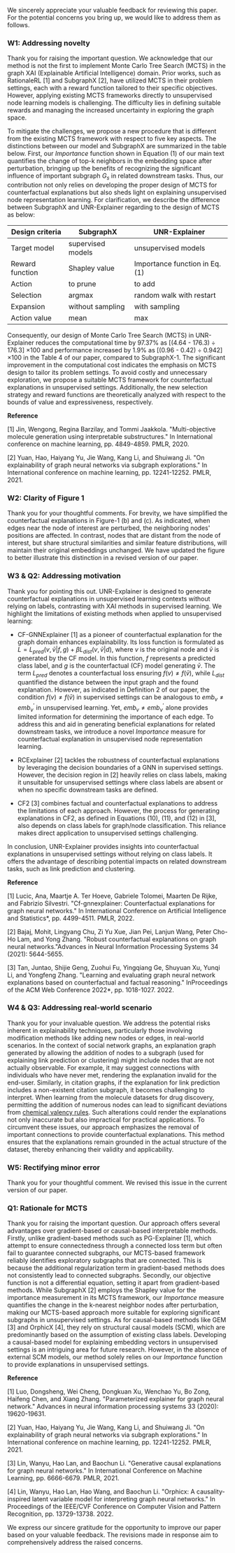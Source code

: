 We sincerely appreciate your valuable feedback for reviewing this paper. For the potential concerns you bring up, we would like to address them as follows.

### W1: Addressing novelty

Thank you for raising the important question. We acknowledge that our method is not the first to implement Monte Carlo Tree Search (MCTS) in the graph XAI (Explainable Artificial Intelligence) domain. Prior works, such as RationaleRL [1] and SubgraphX [2], have utilized MCTS in their problem settings, each with a reward function tailored to their specific objectives. However, applying existing MCTS frameworks directly to unsupervised node learning models is challenging. The difficulty lies in defining suitable rewards and managing the increased uncertainty in exploring the graph space.

To mitigate the challenges, we propose a new procedure that is different from the existing MCTS framework with respect to five key aspects. The distinctions between our model and SubgraphX are summarized in the table below.
First, our $Importance$ function shown in Equation (1) of our main text quantifies the change of top-k neighbors in the embedding space after perturbation, bringing up the benefits of recognizing the significant influence of important subgraph $G_s$ in related downstream tasks. Thus, our contribution not only relies on developing the proper design of MCTS for counterfactual explanations but also sheds light on explaining unsupervised node representation learning. For clarification, we describe the difference between SubgraphX and UNR-Explainer regarding to the design of MCTS as below:

| Design criteria        | SubgraphX          |   UNR-Explainer                |
|------------------------|--------------------|--------------------------------|
| Target model           | supervised models  | unsupervised models            |
| Reward function        | Shapley value      | Importance function in Eq. (1) |
| Action                 | to prune           | to add                         |
| Selection              | argmax             | random walk with restart       |
| Expansion              | without sampling   | with sampling                  |
| Action value           | mean               | max                            |

Consequently, our design of Monte Carlo Tree Search (MCTS) in UNR-Explainer reduces the computational time by 97.37\% as [(4.64 - 176.3) ÷ 176.3] ×100 and performance increased by 1.9\% as [(0.96 - 0.42) ÷ 0.942] ×100 in the Table 4 of our paper, compared to SubgraphX-1. The significant improvement in the computational cost indicates the emphasis on MCTS design to tailor its problem settings. To avoid costly and unnecessary exploration, we propose a suitable MCTS framework for counterfactual explanations in unsupervised settings. Additionally, the new selection strategy and reward functions are theoretically analyzed with respect to the bounds of value and expressiveness, respectively.

 **Reference** 
 
[1] Jin, Wengong, Regina Barzilay, and Tommi Jaakkola. "Multi-objective molecule generation using interpretable substructures." In International conference on machine learning, pp. 4849-4859. PMLR, 2020.

[2] Yuan, Hao, Haiyang Yu, Jie Wang, Kang Li, and Shuiwang Ji. "On explainability of graph neural networks via subgraph explorations." In International conference on machine learning, pp. 12241-12252. PMLR, 2021.

### W2: Clarity of Figure 1

Thank you for your thoughtful comments. For brevity, we have simplified the counterfactual explanations in Figure-1 (b) and (c). As indicated, when edges near the node of interest are perturbed, the neighboring nodes' positions are affected. In contrast, nodes that are distant from the node of interest, but share structural similarities and similar feature distributions, will maintain their original embeddings unchanged. We have updated the figure to better illustrate this distinction in a revised version of our paper.

### W3 & Q2: Addressing motivation

Thank you for pointing this out. UNR-Explainer is designed to generate counterfactual explanations in unsupervised learning contexts without relying on labels, contrasting with XAI methods in supervised learning. We highlight the limitations of existing methods when applied to unsupervised learning:

- CF-GNNExplainer [1] as a pioneer of counterfactual explanation for the graph domain enhances explainability. Its loss function is formulated as 
 $L = L_{pred}(v, \bar{v}| f, g) + βL_{dist}(v,  \bar{v} | d)$, where $v$ is the original node and $\bar{v}$ is generated by the CF model. In this function, $f$ represents a predicted class label, and $g$ is the counterfactual (CF) model generating $\bar{v}$. The term $L_{pred}$ denotes a counterfactual loss ensuring $f(v) \neq f(\bar{v})$, while $L_{dist}$ quantified the distance between the input graph and the found explanation. However, as indicated in Definition 2 of our paper, the condition $f(v) \neq f(\bar{v})$ in supervised settings can be analogous to $emb_{v} \neq emb_{v}^{\prime}$ in unsupervised learning. Yet, $emb_{v} \neq emb_{v}^{\prime}$ alone provides limited information for determining the importance of each edge.  To address this and aid in generating beneficial explanations for related downstream tasks, we introduce a novel $Importance$ measure for counterfactual explanation in unsupervised node representation learning.

- RCExplainer [2] tackles the robustness of counterfactual explanations by leveraging the decision boundaries of a GNN in supervised settings. However, the decision region in [2] heavily relies on class labels, making it unsuitable for unsupervised settings where class labels are absent or when no specific downstream tasks are defined.

- CF2 [3] combines factual and counterfactual explanations to address the limitations of each approach. However, the process for generating explanations in CF2, as defined in Equations (10), (11), and (12) in [3], also depends on class labels for graph/node classification. This reliance makes direct application to unsupervised settings challenging.

In conclusion, UNR-Explainer provides insights into counterfactual explanations in unsupervised settings without relying on class labels. It offers the advantage of describing potential impacts on related downstream tasks, such as link prediction and clustering.

 **Reference**
 
[1] Lucic, Ana, Maartje A. Ter Hoeve, Gabriele Tolomei, Maarten De Rijke, and Fabrizio Silvestri. "Cf-gnnexplainer: Counterfactual explanations for graph neural networks." In International Conference on Artificial Intelligence and Statistics*, pp. 4499-4511. PMLR, 2022.

[2] Bajaj, Mohit, Lingyang Chu, Zi Yu Xue, Jian Pei, Lanjun Wang, Peter Cho-Ho Lam, and Yong Zhang. "Robust counterfactual explanations on graph neural networks."Advances in Neural Information Processing Systems 34 (2021): 5644-5655.

[3] Tan, Juntao, Shijie Geng, Zuohui Fu, Yingqiang Ge, Shuyuan Xu, Yunqi Li, and Yongfeng Zhang. "Learning and evaluating graph neural network explanations based on counterfactual and factual reasoning." InProceedings of the ACM Web Conference 2022*, pp. 1018-1027. 2022.

### W4 \& Q3: Addressing real-world scenario

Thank you for your invaluable question. We address the potential risks inherent in explainability techniques, particularly those involving modification methods like adding new nodes or edges, in real-world scenarios. In the context of social network graphs, an explanation graph generated by allowing the addition of nodes to a subgraph (used for explaining link prediction or clustering) might include nodes that are not actually observable. For example, it may suggest connections with individuals who have never met, rendering the explanation invalid for the end-user. Similarly, in citation graphs, if the explanation for link prediction includes a non-existent citation subgraph, it becomes challenging to interpret. When learning from the molecule datasets for drug discovery, permitting the addition of numerous nodes can lead to significant deviations from [chemical valency rules](https://en.wikipedia.org/wiki/Valence_(chemistry)). Such alterations could render the explanations not only inaccurate but also impractical for practical applications. To circumvent these issues, our approach emphasizes the removal of important connections to provide counterfactual explanations. This method ensures that the explanations remain grounded in the actual structure of the dataset, thereby enhancing their validity and applicability.


### W5: Rectifying minor error

Thank you for your thoughtful comment. We revised this issue in the current version of our paper. 

### Q1: Rationale for MCTS

Thank you for raising the important question. Our approach offers several advantages over gradient-based or causal-based interpretable methods. Firstly, unlike gradient-based methods such as PG-Explainer [1], which attempt to ensure connectedness through a connected loss term but often fail to guarantee connected subgraphs, our MCTS-based framework reliably identifies exploratory subgraphs that are connected. This is because the additional regularization term in gradient-based methods does not consistently lead to connected subgraphs. Secondly, our objective function is not a differential equation, setting it apart from gradient-based methods. While SubgraphX [2] employs the Shapley value for the importance measurement in its MCTS framework, our $Importance$ measure quantifies the change in the k-nearest neighbor nodes after perturbation, making our MCTS-based approach more suitable for exploring significant subgraphs in unsupervised settings.
As for causal-based methods like GEM [3] and OrphicX [4], they rely on structural causal models (SCM), which are predominantly based on the assumption of existing class labels. Developing a causal-based model for explaining embedding vectors in unsupervised settings is an intriguing area for future research. However, in the absence of external SCM models, our method solely relies on our $Importance$ function to provide explanations in unsupervised settings.

**Reference**

[1] Luo, Dongsheng, Wei Cheng, Dongkuan Xu, Wenchao Yu, Bo Zong, Haifeng Chen, and Xiang Zhang. "Parameterized explainer for graph neural network." Advances in neural information processing systems 33 (2020): 19620-19631.

[2] Yuan, Hao, Haiyang Yu, Jie Wang, Kang Li, and Shuiwang Ji. "On explainability of graph neural networks via subgraph explorations." In International conference on machine learning, pp. 12241-12252. PMLR, 2021.

[3] Lin, Wanyu, Hao Lan, and Baochun Li. "Generative causal explanations for graph neural networks." In International Conference on Machine Learning, pp. 6666-6679. PMLR, 2021.

[4] Lin, Wanyu, Hao Lan, Hao Wang, and Baochun Li. "Orphicx: A causality-inspired latent variable model for interpreting graph neural networks." In Proceedings of the IEEE/CVF Conference on Computer Vision and Pattern Recognition, pp. 13729-13738. 2022.


We express our sincere gratitude for  the opportunity to improve our paper based on your valuable feedback. The revisions made in response aim to comprehensively address the raised concerns.
